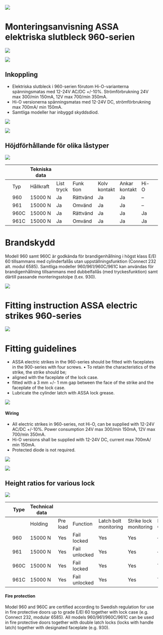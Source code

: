 ![](_page_0_Picture_0.jpeg)

# **Monteringsanvisning ASSA elektriska slutbleck 960-serien**

![](_page_0_Picture_2.jpeg)

![](_page_0_Figure_3.jpeg)

## **Inkoppling**

- Elektriska slutbleck i 960-serien förutom Hi-O-varianterna spänningsmatas med 12-24V AC/DC +/-10%. Strömförbrukning 24V max 300/min 150mA, 12V max 700/min 350mA.
- Hi-O versionerna spänningsmatas med 12-24V DC, strömförbrukning max 700mA/ min 150mA.
- Samtliga modeller har inbyggd skyddsdiod.

![](_page_0_Figure_8.jpeg)

![](_page_0_Figure_9.jpeg)

## **Höjdförhållande för olika låstyper**

![](_page_0_Figure_11.jpeg)

|  |      | Tekniska data |               |              |                 |                  |      |  |  |
|--|------|---------------|---------------|--------------|-----------------|------------------|------|--|--|
|  | Typ  | Hållkraft     | List<br>tryck | Funk<br>tion | Kolv<br>kontakt | Ankar<br>kontakt | Hi-O |  |  |
|  | 960  | 15000 N       | Ja            | Rättvänd     | Ja              | Ja               | –    |  |  |
|  | 961  | 15000 N       | Ja            | Omvänd       | Ja              | Ja               | –    |  |  |
|  | 960C | 15000 N       | Ja            | Rättvänd     | Ja              | Ja               | Ja   |  |  |
|  | 961C | 15000 N       | Ja            | Omvänd       | Ja              | Ja               | Ja   |  |  |

# **Brandskydd**

Modell 960 samt 960C är godkända för brandigenhållning i högst klass E/El 60 tillsammans med cylinderfallås utan uppställningsfunktion (Connect 232 alt. modul 6585). Samtliga modeller 960/961/960C/961C kan användas för brandigenhållning tillsammans med dubbelfallås (med tryckesfunktion) samt därtill passande monteringsstolpe (t.ex. 930).

![](_page_1_Picture_0.jpeg)

# **Fitting instruction ASSA electric strikes 960-series**

![](_page_1_Picture_2.jpeg)

# **Fitting guidelines**

- ASSA electric strikes in the 960-series should be fitted with faceplates in the 900-series with four screws. • To retain the characteristics of the strike, the strike should be;
- aligned with the faceplate of the lock case.
- fitted with a 3 mm +/- 1 mm gap between the face of the strike and the faceplate of the lock case.
- Lubricate the cylinder latch with ASSA lock grease.

![](_page_1_Picture_9.jpeg)

#### **Wiring**

- All electric strikes in 960-series, not Hi-O, can be supplied with 12-24V AC/DC +/-10%. Power consumption 24V max 300/min 150mA, 12V max 700/min 350mA.
- Hi-O versions shall be supplied with 12-24V DC, current max 700mA/ min 150mA.
- Protected diode is not required.

![](_page_1_Figure_14.jpeg)

![](_page_1_Figure_15.jpeg)

## **Height ratios for various lock**

![](_page_1_Figure_17.jpeg)

|  | Type | Technical data |             |                  |                          |                           |      |  |  |  |
|--|------|----------------|-------------|------------------|--------------------------|---------------------------|------|--|--|--|
|  |      | Holding        | Pre<br>load | Function         | Latch bolt<br>monitoring | Strike lock<br>monitoring | Hi-O |  |  |  |
|  | 960  | 15000 N        | Yes         | Fail locked      | Yes                      | Yes                       | –    |  |  |  |
|  | 961  | 15000 N        | Yes         | Fail<br>unlocked | Yes                      | Yes                       | –    |  |  |  |
|  | 960C | 15000 N        | Yes         | Fail locked      | Yes                      | Yes                       | Yes  |  |  |  |
|  | 961C | 15000 N        | Yes         | Fail<br>unlocked | Yes                      | Yes                       | Yes  |  |  |  |

#### **Fire protection**

Model 960 and 960C are certified according to Swedish regulation for use in fire protective doors up to grade E/El 60 together with lock case (e.g. Connect 232, modular 6585). All models 960/961/960C/961C can be used in fire protective doors together with double latch locks (locks with handle latch) together with designated faceplate (e.g. 930).
